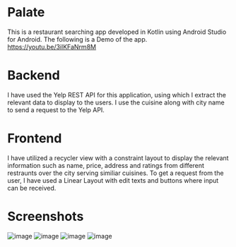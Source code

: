 # Palate

This is a restaurant searching app developed in Kotlin using Android Studio for Android.
The following is a Demo of the app.
https://youtu.be/3ilKFaNrm8M

# Backend

I have used the Yelp REST API for this application, using which I extract the relevant data to display to the users.
I use the cuisine along with city name to send a request to the Yelp API.

# Frontend

I have utilized a recycler view with a constraint layout to display the relevant information such as name, price, address and ratings from different restraunts over the city serving similiar cuisines.
To get a request from the user, I have used a Linear Layout with edit texts and buttons where input can be received.

# Screenshots

![image](https://user-images.githubusercontent.com/85218416/163920967-d6e0d4f0-4e0e-4341-89ec-19368b4af801.png)
![image](https://user-images.githubusercontent.com/85218416/163921012-5f8fed99-2f5e-4755-9037-f8b3b7292c6c.png)
![image](https://user-images.githubusercontent.com/85218416/163921027-4997c4b5-3325-4e9c-800d-04494f91ee61.png)
![image](https://user-images.githubusercontent.com/85218416/163921042-1618c392-a94b-4c51-91a7-5444446d76ad.png)


